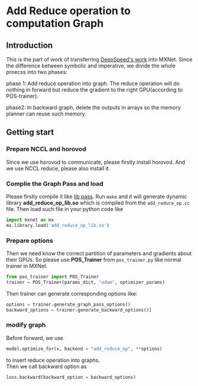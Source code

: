 <!--
  ~ Licensed to the Apache Software Foundation (ASF) under one
  ~ or more contributor license agreements.  See the NOTICE file
  ~ distributed with this work for additional information
  ~ regarding copyright ownership.  The ASF licenses this file
  ~ to you under the Apache License, Version 2.0 (the
  ~ "License"); you may not use this file except in compliance
  ~ with the License.  You may obtain a copy of the License at
  ~
  ~   http://www.apache.org/licenses/LICENSE-2.0
  ~
  ~ Unless required by applicable law or agreed to in writing,
  ~ software distributed under the License is distributed on an
  ~ "AS IS" BASIS, WITHOUT WARRANTIES OR CONDITIONS OF ANY
  ~ KIND, either express or implied.  See the License for the
  ~ specific language governing permissions and limitations
  ~ under the License.
  ~
-->

Add Reduce operation to computation Graph
=======================================

## Introduction
This is the part of work of transferring [DeepSpeed's work](https://arxiv.org/abs/1910.02054) into MXNet.
Since the difference between symbolic and imperative, we divide the whole proecss into two phases:  

phase 1: Add reduce operation into graph. The reduce operation will do nothing
in forward but reduce the gradient to the right GPU(according to POS-trainer).  

phase2: In backward graph, delete the outputs in arrays so the memory planner can reuse such memory.  

 ## Getting start 
 ### Prepare NCCL and horovod
 Since we use horovod to communicate, please firstly install horovod. And we use NCCL reduce, please also install it.  
 
 ### Complie the Graph Pass and load
 Please firstly compile it like [lib pass](../lib_pass/). Run `make` and it will generate dynamic library
 **add_reduce_op_lib.so**  which is compiled from the `add_reduce_op.cc` file. Then load such file in your python code like
```python
import mxnet as mx
mx.library.load('add_reduce_op_lib.so')
```
 
 ### Prepare options
 Then we need know the correct partition of parameters and gradients about their GPUs.
 So please use **POS_Trainer** from `pos_trainer.py` like normal trainer in MXNet.
 ```python
from pos_trainer import POS_Trainer
trainer = POS_Trainer(params_dict, "adam", optimizer_params)
```
Then trainer can generate corresponding options like:
 ```python
options = trainer.generate_graph_pass_options()
backward_options = trainer.generate_backward_options()]
```
### modify graph
Before forward, we use 
 ```python
model.optimize_for(x, backend = "add_reduce_op", **options)
```
to insert reduce operation into graphs.   
Then we call backward option as 
 ```python
loss.backward(backward_option = backward_options)
```